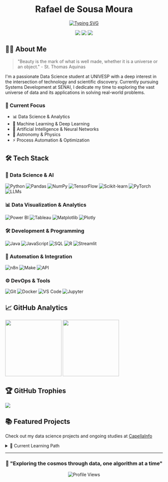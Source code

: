<div align="center">

# Rafael de Sousa Moura

[![Typing SVG](https://readme-typing-svg.demolab.com?font=JetBrains+Mono&size=22&pause=1000&color=00BFBF&center=true&vCenter=true&random=false&width=600&lines=Data+Science+%26+Systems+Development+Student;AI+%26+Machine+Learning+Enthusiast;Astronomy+and+Physics+Passionate;Building+the+Future+with+Data)](https://git.io/typing-svg)

[<img src="https://img.shields.io/badge/LinkedIn-%230077B5.svg?style=for-the-badge&logo=linkedin&logoColor=white" />](https://www.linkedin.com/in/rafael-m-8971691b8/)
[<img src="https://img.shields.io/badge/Kaggle-%2320BEFF.svg?style=for-the-badge&logo=Kaggle&logoColor=white" />](https://www.kaggle.com/rafaeldesousamoura)
[<img src="https://img.shields.io/badge/LeetCode-%23FFA116.svg?style=for-the-badge&logo=LeetCode&logoColor=white" />](https://leetcode.com/rafaelmoura23/)

</div>

## 👨‍🚀 About Me

> "Beauty is the mark of what is well made, whether it is a universe or an object." - St. Thomas Aquinas

I'm a passionate Data Science student at UNIVESP with a deep interest in the intersection of technology and scientific discovery. Currently pursuing Systems Development at SENAI, I dedicate my time to exploring the vast universe of data and its applications in solving real-world problems.

### 🎯 Current Focus

- 📊 Data Science & Analytics
- 🤖 Machine Learning & Deep Learning
- 🧠 Artificial Intelligence & Neural Networks
- 🔭 Astronomy & Physics
- ⚡ Process Automation & Optimization

## 🛠 Tech Stack

<div>

### 🔮 Data Science & AI
![Python](https://img.shields.io/badge/Python-3776AB?style=for-the-badge&logo=python&logoColor=white)
![Pandas](https://img.shields.io/badge/Pandas-2C2D72?style=for-the-badge&logo=pandas&logoColor=white)
![NumPy](https://img.shields.io/badge/Numpy-777BB4?style=for-the-badge&logo=numpy&logoColor=white)
![TensorFlow](https://img.shields.io/badge/TensorFlow-FF6F00?style=for-the-badge&logo=tensorflow&logoColor=white)
![Scikit-learn](https://img.shields.io/badge/Scikit--learn-F7931E?style=for-the-badge&logo=scikit-learn&logoColor=white)
![PyTorch](https://img.shields.io/badge/PyTorch-EE4C2C?style=for-the-badge&logo=pytorch&logoColor=white)
![LLMs](https://img.shields.io/badge/LLMs-FF4500?style=for-the-badge&logo=undefined&logoColor=white)


### 📊 Data Visualization & Analytics
![Power BI](https://img.shields.io/badge/Power_BI-F2C811?style=for-the-badge&logo=powerbi&logoColor=black)
![Tableau](https://img.shields.io/badge/Tableau-E97627?style=for-the-badge&logo=tableau&logoColor=white)
![Matplotlib](https://img.shields.io/badge/Matplotlib-%23ffffff.svg?style=for-the-badge&logo=Matplotlib&logoColor=black)
![Plotly](https://img.shields.io/badge/Plotly-%233F4F75.svg?style=for-the-badge&logo=plotly&logoColor=white)

### 🛠 Development & Programming
![Java](https://img.shields.io/badge/Java-ED8B00?style=for-the-badge&logo=openjdk&logoColor=white)
![JavaScript](https://img.shields.io/badge/JavaScript-F7DF1E?style=for-the-badge&logo=javascript&logoColor=black)
![SQL](https://img.shields.io/badge/SQL-4479A1?style=for-the-badge&logo=postgresql&logoColor=white)
![R](https://img.shields.io/badge/R-276DC3?style=for-the-badge&logo=r&logoColor=white)
![Streamlit](https://img.shields.io/badge/Streamlit-FF4B4B?style=for-the-badge&logo=streamlit&logoColor=white)

### 🔄 Automation & Integration
![n8n](https://img.shields.io/badge/n8n-121212?style=for-the-badge&logo=n8n&logoColor=white)
![Make](https://img.shields.io/badge/Make-000000?style=for-the-badge&logo=make&logoColor=white)
![API](https://img.shields.io/badge/API-0096D6?style=for-the-badge&logo=api&logoColor=white)

### ⚙️ DevOps & Tools
![Git](https://img.shields.io/badge/Git-F05032?style=for-the-badge&logo=git&logoColor=white)
![Docker](https://img.shields.io/badge/Docker-2496ED?style=for-the-badge&logo=docker&logoColor=white)
![VS Code](https://img.shields.io/badge/VS_Code-007ACC?style=for-the-badge&logo=visual-studio-code&logoColor=white)
![Jupyter](https://img.shields.io/badge/Jupyter-F37626?style=for-the-badge&logo=jupyter&logoColor=white)

</div>

## 📈 GitHub Analytics

<div>
  <img height="180em" src="https://github-readme-stats.vercel.app/api?username=rafaelmoura23&show_icons=true&count_private=true&hide_border=true&title_color=00bfbf&icon_color=00bfbf&text_color=c9d1d9&bg_color=0d1117" />
  <img height="180em" src="https://github-readme-stats.vercel.app/api/top-langs/?username=rafaelmoura23&layout=compact&hide_border=true&title_color=00bfbf&text_color=00bfbf&bg_color=0d1117" />
</div>

## 🏆 GitHub Trophies

<div>
  <img src="https://github-profile-trophy.vercel.app/?username=rafaelmoura23&theme=dracula&row=2&no-bg=true&column=3&margin-w=15&margin-h=15" />
</div>

## 📚 Featured Projects

Check out my data science projects and ongoing studies at [CapellaInfo](https://github.com/CapellaInfo)

<details>
<summary>🌟 Current Learning Path</summary>

- Advanced Machine Learning Algorithms
- Deep Learning & Neural Networks
- Big Data Processing
- Statistical Analysis
- Astrophysics & Cosmology
- Quantum Computing Fundamentals

</details>

---

<div align="center">

### 💫 "Exploring the cosmos through data, one algorithm at a time"

![Profile Views](https://komarev.com/ghpvc/?username=rafaelmoura23&color=00bfbf&style=flat-square)

</div>
